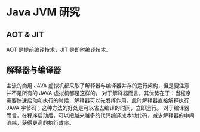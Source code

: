 # Java JVM 研究

## AOT & JIT

AOT 是提前编译技术，JIT 是即时编译技术。

## 解释器与编译器

主流的商用 JAVA 虚拟机都采取了解释器与编译器并存的运行架构，但是要注意并不是所有的 JAVA 虚拟机都是这样的。
对于解释器而言，其优势在于：当程序需要快速启动和执行的时候，解释器可以先发挥作用，此时解释器直接解释执行 JAVA 字节码；这种方法的好处是可以省去编译的时间，立即运行。
对于编译器而言，在程序启动后，可以把越来越多的代码编译成本地代码，减少解释器的中间消耗，获得更高的执行效率。
